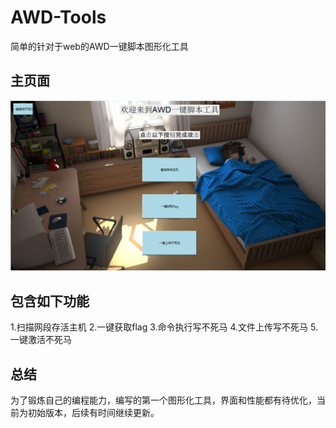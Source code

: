 # AWD-Tools
简单的针对于web的AWD一键脚本图形化工具
## 主页面
![123](https://raw.githubusercontent.com/XiLitter/AWD-Tools/main/1.png)
## 包含如下功能
1.扫描网段存活主机
2.一键获取flag
3.命令执行写不死马
4.文件上传写不死马
5.一键激活不死马
## 总结
为了锻炼自己的编程能力，编写的第一个图形化工具，界面和性能都有待优化，当前为初始版本，后续有时间继续更新。
